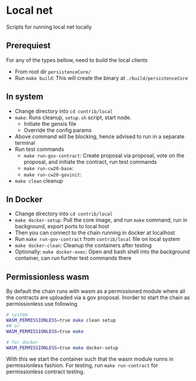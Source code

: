 # Local net

Scripts for running local net locally

## Prerequiest
For any of the types bellow, need to build the local clients
* From root dir `persistenceCore/`
* Run `make build`: This will create the binary at `./build/persistenceCore`

## In system
* Change directory into `cd contrib/local`
* `make`: Runs cleanup, `setup.sh` script, start node.
  * Initiate the gensis file
  * Override the config params
* Above command will be blocking, hence advised to run in a separate terminal
* Run test commands
  * `make run-gov-contract`: Create proposal via proposal, vote on the proposal, and initiate the contract, run test commands
  * `make run-cw20-base`: 
  * `make run-cw20-govinit`:
* `make clean` cleanup

## In Docker
* Change directory into `cd contrib/local`
* `make docker-setup`: Pull the core image, and run `make` command, run in background, export ports to local host
* Then you can connect to the chain running in docker at localhost
* Run `make run-gov-contract` from `contrib/local` file on local system
* `make docker-clean`: Cleanup the containers after testing
* Optionally: `make docker-exec`: Open and bash shell into the background container, can run further test commands there

## Permissionless wasm
By default the chain runs with wasm as a permissioned module where all the contracts
are uploaded via a gov proposal. Inorder to start the chain as permissionless use
following
```bash
# system
WASM_PERMISSIONLESS=true make clean setup
## or
WASM_PERMISSIONLESS=true make

# for docker
WASM_PERMISSIONLESS=true make docker-setup
```

With this we start the container such that the wasm module runns in permissionless fashion. For testing,
run `make run-contract` for permissionless contract testing.
